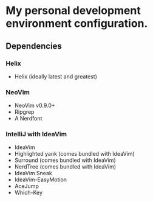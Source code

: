 # My personal development environment configuration.

## Dependencies

### Helix
- Helix (ideally latest and greatest)

### NeoVim
- NeoVim v0.9.0+
- Ripgrep
- A Nerdfont

### IntelliJ with IdeaVim
- IdeaVim
- Highlighted yank (comes bundled with IdeaVim)
- Surround (comes bundled with IdeaVim)
- NerdTree (comes bundled with IdeaVim)
- IdeaVim Sneak
- IdeaVim-EasyMotion
- AceJump
- Which-Key
